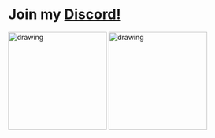 # Join my [Discord!](https://discord.gg/sRGX5VRwzQ)

<img src="http://github-readme-streak-stats.herokuapp.com?user=p0rtL6&background=282C34&ring=D5B475&sideNums=D5B475&sideLabels=D5B475&currStreakLabel=D5B475&currStreakNum=DD2727&fire=DD2727" alt="drawing" height="200"/>
<img src="https://github-readme-stats.vercel.app/api/top-langs/?username=p0rtL6&layout=compact&theme=onedark" alt="drawing" height="200"/>
